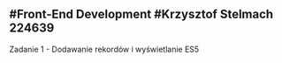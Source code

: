 #Front-End Development 
#Krzysztof Stelmach 224639
---------------------------------
Zadanie 1 - Dodawanie rekordów i wyświetlanie ES5

